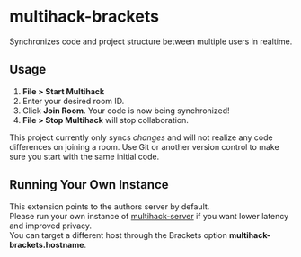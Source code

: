 # multihack-brackets
Synchronizes code and project structure between multiple users in realtime.

## Usage
1. **File > Start Multihack**  
2. Enter your desired room ID.  
3. Click **Join Room**. Your code is now being synchronized!
4. **File > Stop Multihack** will stop collaboration.

This project currently only syncs *changes* and will not realize any code differences on joining a room. Use Git or another version control to make sure you start with the same initial code.

## Running Your Own Instance
This extension points to the authors server by default.  
Please run your own instance of [multihack-server](https://github.com/RationalCoding/multihack-server) if you want lower latency and improved privacy.  
You can target a different host through the Brackets option **multihack-brackets.hostname**.
